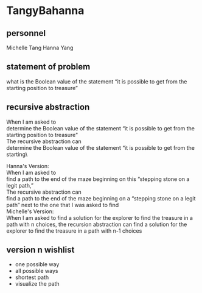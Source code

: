 # TangyBahanna

## personnel
Michelle Tang
Hanna Yang

## statement of problem
what is the Boolean value of the statement “it is possible to get from the starting
position to treasure”

## recursive abstraction

When I am asked to\
	determine the Boolean value of the statement “it is possible to get from the starting position to treasure"\
The recursive abstraction can\
determine the Boolean value of the statement “it is possible to get from the starting\
	

Hanna's Version:\
When I am asked to\
  find a path to the end of the maze beginning on this “stepping stone on a legit path,”\
The recursive abstraction can\
  find a path to the end of the maze beginning on a “stepping stone on a legit path” next to the one that I was asked to find\
Michelle's Version: \
When I am asked to find a solution for the explorer to
find the treasure in a path with n choices, the recursion
abstraction can find a solution for the explorer to find the
treasure in a path with n-1 choices

## version n wishlist
- one possible way
- all possible ways
- shortest path 
- visualize the path  
